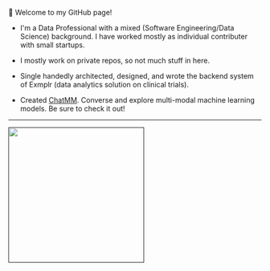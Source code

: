 <!--
**sbarman25/sbarman25** is a ✨ _special_ ✨ repository because its `README.md` (this file) appears on your GitHub profile.

Here are some ideas to get you started:

- 🔭 I’m currently working on ...
- 🌱 I’m currently learning ...
- 👯 I’m looking to collaborate on ...
- 🤔 I’m looking for help with ...
- 💬 Ask me about ...
- 📫 How to reach me: ...
- 😄 Pronouns: ...
- ⚡ Fun fact: ...
-->

👋 Welcome to my GitHub page!

- I'm a Data Professional with a mixed (Software Engineering/Data Science) background. I have worked mostly as individual contributer with small startups.

- I mostly work on private repos, so not much stuff in here.

- Single handedly architected, designed, and wrote the backend system of Exmplr (data analytics solution on clinical trials). 

- Created [ChatMM](https://chat.nkubed.io/). Converse and explore multi-modal machine learning models. Be sure to check it out!

---

<!-- 
ranking_index = (byte_count ^ size_weight) * (repo_count ^ count_weight)
the distribution of files across repos is a representative metric than size as it inflates towards jupyter notebook
-->
<a href="">
  <img height=270 align="center" src="https://github-readme-stats.vercel.app/api/top-langs/?username=sbarman25&layout=pie&theme=dark&size_weight=0&count_weight=1&langs_count=10"/>
</a>
